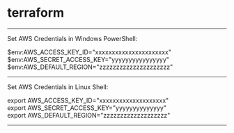 # terraform
----------------------------------------------------------------
Set AWS Credentials in Windows PowerShell:   

$env:AWS_ACCESS_KEY_ID="xxxxxxxxxxxxxxxxxxxxxx"   
$env:AWS_SECRET_ACCESS_KEY="yyyyyyyyyyyyyyyy"   
$env:AWS_DEFAULT_REGION="zzzzzzzzzzzzzzzzzzzzz"   

----------------------------------------------------------------
Set AWS Credentials in Linux Shell:  

export AWS_ACCESS_KEY_ID="xxxxxxxxxxxxxxxxxxxx"    
export AWS_SECRET_ACCESS_KEY="yyyyyyyyyyyyyy"    
export AWS_DEFAULT_REGION="zzzzzzzzzzzzzzzzzzz"     
 
----------------------------------------------------------------
